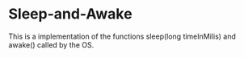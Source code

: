 # Sleep-and-Awake

This is a implementation of the functions sleep(long timeInMilis) and awake() called by the OS.
